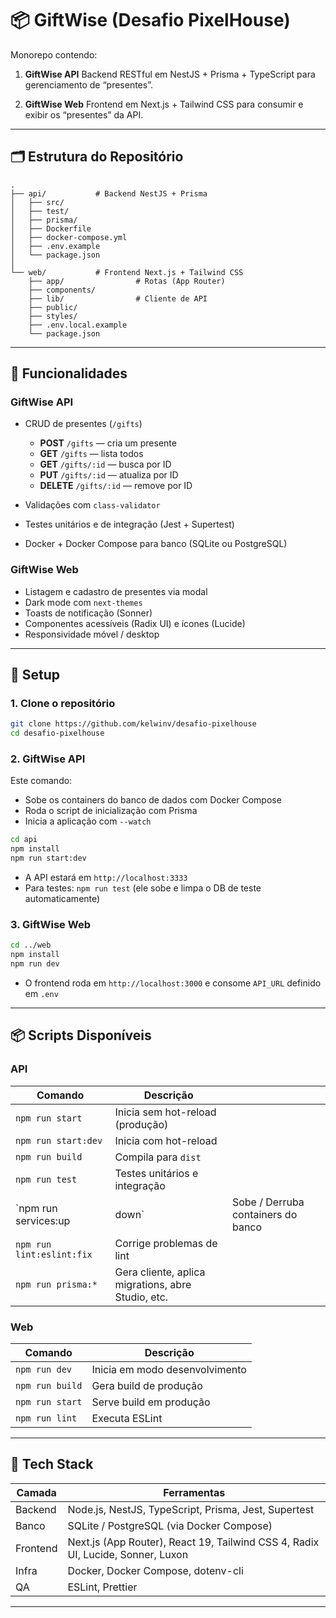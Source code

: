 # 📦 GiftWise (Desafio PixelHouse)

Monorepo contendo:

1. **GiftWise API**
   Backend RESTful em NestJS + Prisma + TypeScript para gerenciamento de “presentes”.

2. **GiftWise Web**
   Frontend em Next.js + Tailwind CSS para consumir e exibir os “presentes” da API.

---

## 🗂️ Estrutura do Repositório

```
.
├── api/           # Backend NestJS + Prisma
│   ├── src/
│   ├── test/
│   ├── prisma/
│   ├── Dockerfile
│   ├── docker-compose.yml
│   ├── .env.example
│   └── package.json
│
└── web/           # Frontend Next.js + Tailwind CSS
    ├── app/                # Rotas (App Router)
    ├── components/
    ├── lib/                # Cliente de API
    ├── public/
    ├── styles/
    ├── .env.local.example
    └── package.json
```

---

## 🎯 Funcionalidades

### GiftWise API

* CRUD de presentes (`/gifts`)

  * **POST** `/gifts` — cria um presente
  * **GET** `/gifts` — lista todos
  * **GET** `/gifts/:id` — busca por ID
  * **PUT** `/gifts/:id` — atualiza por ID
  * **DELETE** `/gifts/:id` — remove por ID
* Validações com `class-validator`
* Testes unitários e de integração (Jest + Supertest)
* Docker + Docker Compose para banco (SQLite ou PostgreSQL)

### GiftWise Web

* Listagem e cadastro de presentes via modal
* Dark mode com `next-themes`
* Toasts de notificação (Sonner)
* Componentes acessíveis (Radix UI) e ícones (Lucide)
* Responsividade móvel / desktop

---

## 🚀 Setup

### 1. Clone o repositório

```bash
git clone https://github.com/kelwinv/desafio-pixelhouse
cd desafio-pixelhouse
```

### 2. GiftWise API

Este comando:
* Sobe os containers do banco de dados com Docker Compose
* Roda o script de inicialização com Prisma
* Inicia a aplicação com `--watch`

```bash
cd api
npm install
npm run start:dev
```

* A API estará em `http://localhost:3333`
* Para testes: `npm run test` (ele sobe e limpa o DB de teste automaticamente)

### 3. GiftWise Web

```bash
cd ../web
npm install
npm run dev
```

* O frontend roda em `http://localhost:3000` e consome `API_URL` definido em `.env`

---

## 📦 Scripts Disponíveis

### API

| Comando                   | Descrição                                          |                                    |
| ------------------------- | -------------------------------------------------- | ---------------------------------- |
| `npm run start`           | Inicia sem hot-reload (produção)                   |                                    |
| `npm run start:dev`       | Inicia com hot-reload                              |                                    |
| `npm run build`           | Compila para `dist`                                |                                    |
| `npm run test`            | Testes unitários e integração                      |                                    |
| \`npm run services\:up    | down\`                                             | Sobe / Derruba containers do banco |
| `npm run lint:eslint:fix` | Corrige problemas de lint                          |                                    |
| `npm run prisma:*`        | Gera cliente, aplica migrations, abre Studio, etc. |                                    |

### Web

| Comando         | Descrição                      |
| --------------- | ------------------------------ |
| `npm run dev`   | Inicia em modo desenvolvimento |
| `npm run build` | Gera build de produção         |
| `npm run start` | Serve build em produção        |
| `npm run lint`  | Executa ESLint                 |

---

## 🎨 Tech Stack

| Camada   | Ferramentas                                                                     |
| -------- | ------------------------------------------------------------------------------- |
| Backend  | Node.js, NestJS, TypeScript, Prisma, Jest, Supertest                            |
| Banco    | SQLite / PostgreSQL (via Docker Compose)                                        |
| Frontend | Next.js (App Router), React 19, Tailwind CSS 4, Radix UI, Lucide, Sonner, Luxon |
| Infra    | Docker, Docker Compose, dotenv-cli                                              |
| QA       | ESLint, Prettier                                                                |

---